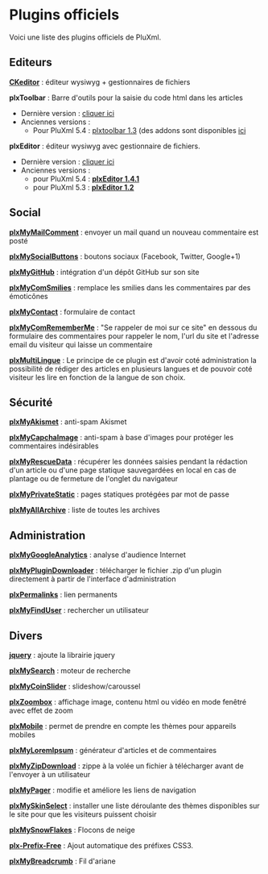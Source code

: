# Plugins officiels

Voici une liste des plugins officiels de PluXml.

## Editeurs

[__CKeditor__](http://forum.pluxml.org/viewtopic.php?id=3394) : éditeur wysiwyg + gestionnaires de fichiers

__plxToolbar__ : Barre d'outils pour la saisie du code html dans les articles

* Dernière version : [cliquer ici](https://github.com/Pluxopolis/plxtoolbar/releases)
* Anciennes versions :
    - Pour PluXml 5.4 : [plxtoolbar 1.3](http://telechargements.pluxml.org/plugins/official/plxtoolbar.1.3.zip) (des addons sont disponibles [ici](http://wiki.pluxml.org/index.php?page=Plugins+non+officiels])

__plxEditor__ : éditeur wysiwyg avec gestionnaire de fichiers.

* Dernière version : [cliquer ici](https://github.com/Pluxopolis/plxEditor/releases)
* Anciennes versions :
    - pour PluXml 5.4 : [__plxEditor 1.4.1__](http://telechargements.pluxml.org/plugins/official/plxeditor.1.4.1.zip)
    - pour PluXml 5.3 : [__plxEditor 1.2__](http://telechargements.pluxml.org/plugins/official/plxeditor.1.2.zip)



## Social										
[__plxMyMailComment__](http://forum.pluxml.org/viewtopic.php?id=2740) : envoyer un mail quand un nouveau commentaire est posté

[__plxMySocialButtons__](http://forum.pluxml.org/viewtopic.php?id=2924) : boutons sociaux (Facebook, Twitter, Google+1)

[__plxMyGitHub__](http://code.google.com/p/my-pluxml/downloads/detail?name=plxMyGitHub.1.0.zip&can=2&q=) : intégration d'un dépôt GitHub sur son site

[__plxMyComSmilies__](http://forum.pluxml.org/viewtopic.php?id=2813) : remplace les smilies dans les commentaires par des émoticônes

[__plxMyContact__](http://forum.pluxml.org/viewtopic.php?id=2637) : formulaire de contact

[__plxMyComRememberMe__](http://forum.pluxml.org/viewtopic.php?id=3361) : "Se rappeler de moi sur ce site" en dessous du formulaire des commentaires pour rappeler le nom, l'url du site et l'adresse email du visiteur qui laisse un commentaire

[__plxMultiLingue__](http://forum.pluxml.org/viewtopic.php?id=3793) : Le principe de ce plugin est d'avoir coté administration la possibilité de rédiger des articles en plusieurs langues et de pouvoir coté visiteur les lire en fonction de la langue de son choix.

## Sécurité																	
[__plxMyAkismet__](http://forum.pluxml.org/viewtopic.php?id=2738) : anti-spam Akismet

[__plxMyCapchaImage__](http://forum.pluxml.org/viewtopic.php?id=5084) : anti-spam à base d'images pour protéger les commentaires indésirables

[__plxMyRescueData__](http://forum.pluxml.org/viewtopic.php?id=2947) : récupérer les données saisies pendant la rédaction d'un article ou d'une page statique sauvegardées en local en cas de plantage ou de fermeture de l'onglet du navigateur

[__plxMyPrivateStatic__](http://forum.pluxml.org/viewtopic.php?id=2923) : pages statiques protégées par mot de passe

[__plxMyAllArchive__](http://forum.pluxml.org/viewtopic.php?id=2745) : liste de toutes les archives

## Administration																	
[__plxMyGoogleAnalytics__](http://forum.pluxml.org/viewtopic.php?id=2739) : analyse d'audience Internet

[__plxMyPluginDownloader__](http://forum.pluxml.org/viewtopic.php?id=3378) : télécharger le fichier .zip d'un plugin directement à partir de l'interface d'administration

[__plxPermalinks__](http://forum.pluxml.org/viewtopic.php?id=3344) : lien permanents

[__plxMyFindUser__](http://forum.pluxml.org/viewtopic.php?id=3292) : rechercher un utilisateur															

## Divers																	
[__jquery__](http://telechargements.pluxml.org/plugins/official/jquery.1.7.1.zip) : ajoute la librairie jquery

[__plxMySearch__](http://forum.pluxml.org/viewtopic.php?id=3072) : moteur de recherche

[__plxMyCoinSlider__](http://code.google.com/p/my-pluxml/downloads/detail?name=plxMyCoinSlider.1.0.zip&can=2&q=) : slideshow/caroussel

[__plxZoombox__](http://code.google.com/p/my-pluxml/downloads/detail?name=plxZoombox.1.0.zip&can=2&q=) : affichage image, contenu html ou vidéo en mode fenêtré avec effet de zoom

[__plxMobile__](http://telechargements.pluxml.org/plugins/official/plxmobile.zip) : permet de prendre en compte les thèmes pour appareils mobiles

[__plxMyLoremIpsum__](http://code.google.com/p/my-pluxml/downloads/detail?name=plxMyLoremIpsum.1.0.zip&can=2&q=plxMyLoremIpsum) : générateur d'articles et de commentaires

[__plxMyZipDownload__](http://forum.pluxml.org/viewtopic.php?id=2784) : zippe à la volée un fichier à télécharger avant de l'envoyer à un utilisateur

[__plxMyPager__](http://forum.pluxml.org/viewtopic.php?id=3336) : modifie et améliore les liens de navigation

[__plxMySkinSelect__](http://forum.pluxml.org/viewtopic.php?id=2828) : installer une liste déroulante des thèmes disponibles sur le site pour que les visiteurs puissent choisir

[__plxMySnowFlakes__](http://code.google.com/p/my-pluxml/downloads/detail?name=plxMySnowFlakes.1.0.zip&can=2&q=plxMySnowFlakes) : Flocons de neige

[__plx-Prefix-Free__](http://forum.pluxml.org/viewtopic.php?id=3732) : Ajout automatique des préfixes CSS3.

[__plxMyBreadcrumb__](http://forum.pluxml.org/viewtopic.php?pid=31132#p31132) : Fil d'ariane
